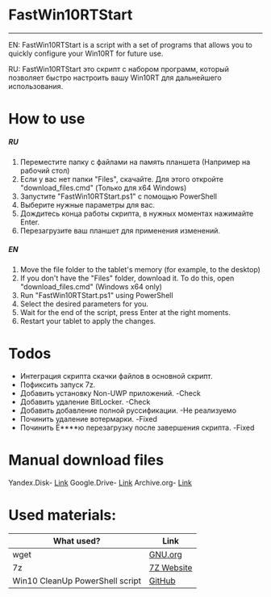 # FastWin10RTStart
****
EN: FastWin10RTStart is a script with a set of programs that allows you to quickly configure your Win10RT for future use.

RU: FastWin10RTStart это скрипт с набором программ, который позволяет быстро настроить вашу Win10RT для дальнейшего использования.

# How to use
##### RU
1) Переместите папку с файлами на память планшета (Например на рабочий стол)
2) Если у вас нет папки "Files", скачайте. Для этого откройте "download_files.cmd" (Только для х64 Windows)
3) Запустите "FastWin10RTStart.ps1" с помощью PowerShell
4) Выберите нужные параметры для вас.
5) Дождитесь конца работы скрипта, в нужных моментах нажимайте Enter.
6) Перезагрузите ваш планшет для применения изменений.
##### EN
1) Move the file folder to the tablet's memory (for example, to the desktop)
2) If you don't have the "Files" folder, download it. To do this, open "download_files.cmd" (Windows x64 only)
3) Run "FastWin10RTStart.ps1" using PowerShell
4) Select the desired parameters for you.
5) Wait for the end of the script, press Enter at the right moments.
6) Restart your tablet to apply the changes.

# Todos

 - Интеграция скрипта скачки файлов в основной скрипт.
 - Пофиксить запуск 7z.
 - Добавить установку Non-UWP приложений. -Check
 - Добавить удаление BitLocker. -Check
 - Добавить добавление полной руссификации. -Не реализуемо
 - Починить удаление вотермарки. -Fixed
 - Починить Ё****ю перезагрузку после завершения скрипта.  -Fixed

# Manual download files
Yandex.Disk- [Link][Yandex]
Google.Drive- [Link][Google]
Archive.org- [Link][Archive]

# Used materials:
| What used? | Link |
| ------ | ------ |
| wget | [GNU.org][wget] |
| 7z | [7Z Website][7z] |
|Win10 CleanUp PowerShell script| [GitHub][Clean] |


[//]: # 
   [wget]: <https://www.gnu.org/software/wget/>
   [7z]: <https://www.7-zip.org/>
   [Clean]: <https://gist.github.com/halkyon/b73fb75e61c37b7ba5f65bb6f3979f00>
   [Yandex]: <https://yadi.sk/d/XBLlgbBXLigUhA?w=1>
   [Google]: <https://drive.google.com/drive/folders/1-oIPQSwXYz6FCiu-9qtkUPGopQWAmosK?usp=sharing>
   [Archive]: <https://archive.org/details/files-wrt-3>
